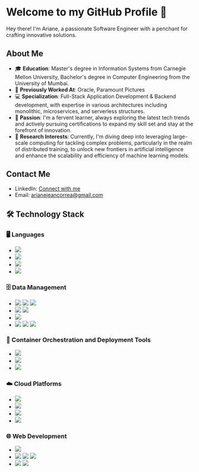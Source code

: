 # Welcome to my GitHub Profile 👋

Hey there! I'm Ariane, a passionate Software Engineer with a penchant for crafting innovative solutions. 

## About Me

- 🎓 **Education**: Master's degree in Information Systems from Carnegie Mellon University, Bachelor's degree in Computer Engineering from the University of Mumbai.
- 💼  **Previously Worked At**: Oracle, Paramount Pictures
- 💻 **Specialization**: Full-Stack Application Development & Backend development, with expertise in various architectures including monolithic, microservices, and serverless structures.
- 🌱 **Passion**: I'm a fervent learner, always exploring the latest tech trends and actively pursuing certifications to expand my skill set and stay at the forefront of innovation.
- 🧠 **Research Interests**: Currently, I'm diving deep into leveraging large-scale computing for tackling complex problems, particularly in the realm of distributed training, to unlock new frontiers in artificial intelligence and enhance the scalability and efficiency of machine learning models.

## Contact Me

- LinkedIn: [Connect with me](https://www.linkedin.com/in/ariane-jean-correa)
- Email: [arianejeancorrea@gmail.com](mailto:arianejeancorrea@gmail.com)


## 🛠️ Technology Stack

### 🖥️ Languages
- <img src=https://img.shields.io/badge/Java-red> 
- <img src=https://img.shields.io/badge/Python-red> 
- <img src=https://img.shields.io/badge/C++-red>
- <img src=https://img.shields.io/badge/Scala-red>


### 🗄️ Data Management
- <img src=https://img.shields.io/badge/SQL-Oracle_SQL-green> <img src=https://img.shields.io/badge/SQL-MySQL-green> <img src=https://img.shields.io/badge/SQL-SQL_Server-green>
- <img src=https://img.shields.io/badge/NoSQL-MongoDB-green> <img src=https://img.shields.io/badge/NoSQL-HBase-green>
- <img src=https://img.shields.io/badge/GraphSQL-Neo4j-green>
- <img src=https://img.shields.io/badge/BigData-Spark-green> <img src=https://img.shields.io/badge/BigData-Hadoop-green> <img src=https://img.shields.io/badge/BigData-Apache_Kafka-green> 

### 🐳 Container Orchestration and Deployment Tools
- <img src=https://img.shields.io/badge/Docker-purple>
- <img src=https://img.shields.io/badge/Terraform-purple>
- <img src=https://img.shields.io/badge/Jenkins-purple>

### ☁️ Cloud Platforms
- <img src=https://img.shields.io/badge/AWS-blue> 
- <img src=https://img.shields.io/badge/GCP-blue> 
- <img src=https://img.shields.io/badge/Azure-blue> 
- <img src=https://img.shields.io/badge/Kubernetes-Cluster_Management-blue> 

### 🌐 Web Development
- <img src=https://img.shields.io/badge/REST_APIs-yellow> 
- <img src=https://img.shields.io/badge/FrontEnd-HTML-yellow> <img src=https://img.shields.io/badge/FrontEnd-CSS-yellow> <img src=https://img.shields.io/badge/FrontEnd-JavaScript-yellow> 
- <img src=https://img.shields.io/badge/backend-ExpressJS-yellow> <img src=https://img.shields.io/badge/backend-NodeJS-yellow> 

